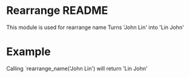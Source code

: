 Rearrange README
=================
This module is used for rearrange name
Turns 'John Lin' into 'Lin John'

# Example

Calling `rearrange_name('John Lin') will return 'Lin John'
